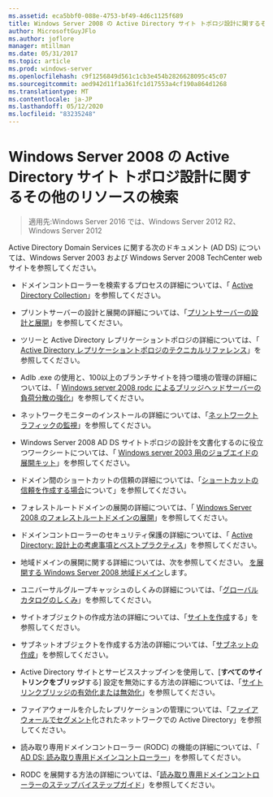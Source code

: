 ```yaml
---
ms.assetid: eca5bbf0-088e-4753-bf49-4d6c1125f689
title: Windows Server 2008 の Active Directory サイト トポロジ設計に関するその他のリソースの検索
author: MicrosoftGuyJFlo
ms.author: joflore
manager: mtillman
ms.date: 05/31/2017
ms.topic: article
ms.prod: windows-server
ms.openlocfilehash: c9f1256849d561c1cb3e454b2826628095c45c07
ms.sourcegitcommit: aed942d11f1a361fc1d17553a4cf190a864d1268
ms.translationtype: MT
ms.contentlocale: ja-JP
ms.lasthandoff: 05/12/2020
ms.locfileid: "83235248"
---
```

# <a name="finding-additional-resources-for-windows-server-2008-active-directory-site-topology-design"></a>Windows Server 2008 の Active Directory サイト トポロジ設計に関するその他のリソースの検索

> 適用先:Windows Server 2016 では、Windows Server 2012 R2、Windows Server 2012

Active Directory Domain Services に関する次のドキュメント (AD DS) については、Windows Server 2003 および Windows Server 2008 TechCenter web サイトを参照してください。

- ドメインコントローラーを検索するプロセスの詳細については、「 [Active Directory Collection](https://docs.microsoft.com/previous-versions/windows/it-pro/windows-server-2003/cc780036(v=ws.10))」を参照してください。

- プリントサーバーの設計と展開の詳細については、「[プリントサーバーの設計と展開](https://docs.microsoft.com/previous-versions/windows/it-pro/windows-server-2003/cc785842(v=ws.10))」を参照してください。

- ツリーと Active Directory レプリケーショントポロジの詳細については、「 [Active Directory レプリケーショントポロジのテクニカルリファレンス](https://docs.microsoft.com/previous-versions/windows/it-pro/windows-server-2003/cc755326(v=ws.10))」を参照してください。

- Adlb .exe の使用と、100以上のブランチサイトを持つ環境の管理の詳細については、「 [Windows server 2008 rodc によるブリッジヘッドサーバーの負荷分散の強化](https://docs.microsoft.com/previous-versions/windows/it-pro/windows-server-2008-R2-and-2008/dd735927(v%3dws.10))」を参照してください。

- ネットワークモニターのインストールの詳細については、「[ネットワークトラフィックの監視](https://docs.microsoft.com/previous-versions/windows/it-pro/windows-server-2003/cc783075(v=ws.10))」を参照してください。

- Windows Server 2008 AD DS サイトトポロジの設計を文書化するのに役立つワークシートについては、「 [Windows server 2003 用のジョブエイドの展開キット](https://microsoft.com/download/details.aspx?id=9608)」を参照してください。

- ドメイン間のショートカットの信頼の詳細については、「[ショートカットの信頼を作成する場合](https://docs.microsoft.com/previous-versions/windows/it-pro/windows-server-2008-R2-and-2008/cc754538(v=ws.11))について」を参照してください。

- フォレストルートドメインの展開の詳細については、「 [Windows Server 2008 のフォレストルートドメインの展開](https://docs.microsoft.com/previous-versions/windows/it-pro/windows-server-2008-R2-and-2008/cc731174(v=ws.10))」を参照してください。

- ドメインコントローラーのセキュリティ保護の詳細については、「 [Active Directory: 設計上の考慮事項とベストプラクティス](https://social.technet.microsoft.com/wiki/contents/articles/52587.active-directory-design-considerations-and-best-practices.aspx)」を参照してください。

- 地域ドメインの展開に関する詳細については、次を参照してください。 [を展開する Windows Server 2008 地域ドメイン](https://docs.microsoft.com/previous-versions/windows/it-pro/windows-server-2008-R2-and-2008/cc755118(v=ws.10))します。

- ユニバーサルグループキャッシュのしくみの詳細については、「[グローバルカタログのしくみ](https://docs.microsoft.com/previous-versions/windows/it-pro/windows-server-2003/cc737410(v=ws.10))」を参照してください。

- サイトオブジェクトの作成方法の詳細については、「[サイトを作成](https://docs.microsoft.com/previous-versions/windows/it-pro/windows-server-2008-R2-and-2008/cc772304(v=ws.11))する」を参照してください。

- サブネットオブジェクトを作成する方法の詳細については、「[サブネットの作成](https://docs.microsoft.com/previous-versions/windows/it-pro/windows-server-2008-R2-and-2008/cc770372(v=ws.11))」を参照してください。

- Active Directory サイトとサービススナップインを使用して、[**すべてのサイトリンクをブリッジ**する] 設定を無効にする方法の詳細については、「[サイトリンクブリッジの有効化または無効化](https://docs.microsoft.com/previous-versions/windows/it-pro/windows-server-2003/cc738789(v=ws.10))」を参照してください。

- ファイアウォールを介したレプリケーションの管理については、「[ファイアウォールでセグメント](https://microsoft.com/download/details.aspx?familyid=c2ef3846-43f0-4caf-9767-a9166368434e)化されたネットワークでの Active Directory」を参照してください。

- 読み取り専用ドメインコントローラー (RODC) の機能の詳細については、「 [AD DS: 読み取り専用ドメインコントローラー](https://docs.microsoft.com/previous-versions/windows/it-pro/windows-server-2008-R2-and-2008/cc732801(v=ws.10))」を参照してください。

- RODC を展開する方法の詳細については、「[読み取り専用ドメインコントローラーのステップバイステップガイド](https://docs.microsoft.com/previous-versions/windows/it-pro/windows-server-2008-R2-and-2008/cc772234(v=ws.10))」を参照してください。

